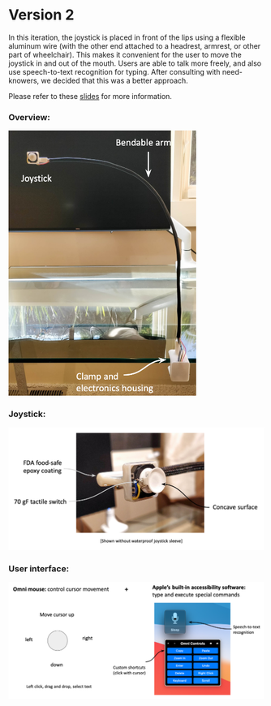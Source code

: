 # Version 2

In this iteration, the joystick is placed in front of the lips using a flexible aluminum wire (with the other end attached to a headrest, armrest, or other part of wheelchair). This makes it convenient for the user to move the joystick in and out of the mouth. Users are able to talk more freely, and also use speech-to-text recognition for typing. After consulting with need-knowers, we decided that this was a better approach.

Please refer to these [slides](https://docs.google.com/presentation/d/1gqfWp77rRQ_fnIK2S10crAoqV5gvX4WOMWYWn-EFgvU/edit?usp=sharing) for more information.

### Overview:

<img src="images/omni_v2.png" width = "370">

### Joystick:

<img src="images/joystick.png" width = "800">

### User interface:

<img src="images/user_interface.png" width = "800">


